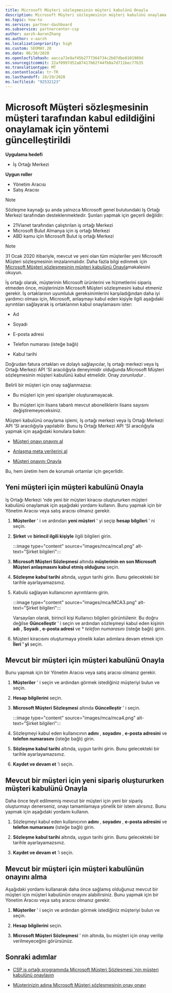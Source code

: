 ```yaml
---
title: Microsoft Müşteri sözleşmesinin müşteri kabulünü Onayla
description: Microsoft Müşteri sözleşmesinin müşteri kabulünü onaylama hakkında bilgi edinin. Bu, müşterilerin Microsoft ürünlerini ve hizmetlerini sıralamak için gerekebilir.
ms.topic: how-to
ms.service: partner-dashboard
ms.subservice: partnercenter-csp
author: aarzh-AaronZhang
ms.author: v-aarzh
ms.localizationpriority: high
ms.custom: SEOMAY.20
ms.date: 06/30/2020
ms.openlocfilehash: aacca72e9af45b2777364734c2b07dbe8101989d
ms.sourcegitcommit: 22af0997d52a87417b62f44fb0a7d711bec77b35
ms.translationtype: MT
ms.contentlocale: tr-TR
ms.lasthandoff: 10/19/2020
ms.locfileid: "92532123"
---
```

# <a name="updated-method-to-confirm-customer-acceptance-of-the-microsoft-customer-agreement"></a>Microsoft Müşteri sözleşmesinin müşteri tarafından kabul edildiğini onaylamak için yöntemi güncelleştirildi

**Uygulama hedefi**

-  İş Ortağı Merkezi

**Uygun roller**

- Yönetim Aracısı
- Satış Aracısı

> [!NOTE]
> Sözleşme kaynağı şu anda yalnızca Microsoft genel bulutundaki Iş Ortağı Merkezi tarafından desteklenmektedir. Şunları yapmak için geçerli değildir:
> * 21Vianet tarafından çalıştırılan iş ortağı Merkezi
> * Microsoft Bulut Almanya için iş ortağı Merkezi
> * ABD kamu için Microsoft Bulut iş ortağı Merkezi

>[!NOTE]
>31 Ocak 2020 itibariyle, mevcut ve yeni olan tüm müşteriler yeni Microsoft Müşteri sözleşmesinin imzalanmalıdır. Daha fazla bilgi edinmek için [Microsoft Müşteri sözleşmesinin müşteri kabulünü Onayla](confirm-customer-agreement.md)makalesini okuyun.

İş ortağı olarak, müşterinin Microsoft ürünlerini ve hizmetlerini sipariş etmeden önce, müşterinizin Microsoft Müşteri sözleşmesini kabul etmeniz gerekir. İş ortaklarının uyumluluk gereksinimlerini karşıladığından daha iyi yardımcı olması için, Microsoft, anlaşmayı kabul eden kişiyle ilgili aşağıdaki ayrıntıları sağlayarak iş ortaklarının kabul onaylamasını ister:

- Ad

- Soyadı

- E-posta adresi

- Telefon numarası (isteğe bağlı)

- Kabul tarihi

Doğrudan fatura ortakları ve dolaylı sağlayıcılar, Iş ortağı merkezi veya Iş Ortağı Merkezi API 'SI aracılığıyla deneyimidir olduğunda Microsoft Müşteri sözleşmesinin müşteri kabulünü kabul etmelidir. Onay *zorunludur* .

Belirli bir müşteri için onay sağlanmazsa:

- Bu müşteri için yeni siparişler oluşturamayacak.

- Bu müşteri için lisans tabanlı mevcut aboneliklerin lisans sayısını değiştiremeyeceksiniz.

Müşteri kabulünü onaylama işlemi, Iş ortağı merkezi veya Iş Ortağı Merkezi API 'SI aracılığıyla yapılabilir. Bunu Iş Ortağı Merkezi API 'SI aracılığıyla yapmak için aşağıdaki konulara bakın:

- [Müşteri onayı onayını al](/partner-center/develop/get-confirmation-of-customer-consent)

- [Anlaşma meta verilerini al](/partner-center/develop/get-agreement-metadata)

- [Müşteri onayını Onayla](/partner-center/develop/confirm-customer-consent)

Bu, hem üretim hem de korumalı ortamlar için geçerlidir.

## <a name="confirm-customer-acceptance-for-a-new-customer"></a>Yeni müşteri için müşteri kabulünü Onayla

Iş Ortağı Merkezi 'nde yeni bir müşteri kiracısı oluştururken müşteri kabulünü onaylamak için aşağıdaki yordamı kullanın. Bunu yapmak için bir Yönetim Aracısı veya satış aracısı olmanız gerekir.

1. **Müşteriler** ' i ve ardından **yeni müşteri** ' yi seçip **hesap bilgileri** ' ni seçin.

2. **Şirket** ve **birincil ilgili kişiyle** ilgili bilgileri girin.

   :::image type="content" source="images/mca/mca1.png" alt-text="Şirket bilgileri":::

3. **Microsoft Müşteri Sözleşmesi** altında **müşterinin en son Microsoft Müşteri anlaşmasını kabul etmiş olduğunu** seçin.

4. **Sözleşme kabul tarihi** altında, uygun tarihi girin. Bunu gelecekteki bir tarihle ayarlayamazsınız.

5. Kabulü sağlayan kullanıcının ayrıntılarını girin.

   :::image type="content" source="images/mca/MCA3.png" alt-text="Şirket bilgileri":::

   Varsayılan olarak, birincil kişi Kullanıcı bilgileri görüntülenir. Bu doğru değilse **Güncelleştir** ' i seçin ve ardından sözleşmeyi kabul eden kişinin **adı** , **Soyadı** , **e-posta adresi** ve * *telefon numarasını* (isteğe bağlı) girin.

6. Müşteri kiracısını oluşturmaya yönelik kalan adımlara devam etmek için **İleri ' yi** seçin.

## <a name="confirm-customer-acceptance-for-an-existing-customer"></a>Mevcut bir müşteri için müşteri kabulünü Onayla

Bunu yapmak için bir Yönetim Aracısı veya satış aracısı olmanız gerekir.

1. **Müşteriler** ' i seçin ve ardından görmek istediğiniz müşteriyi bulun ve seçin.

2. **Hesap bilgilerini** seçin.

3. **Microsoft Müşteri Sözleşmesi** altında **Güncelleştir** ' i seçin.

   :::image type="content" source="images/mca/mca4.png" alt-text="Şirket bilgileri":::

4. Sözleşmeyi kabul eden kullanıcının **adını** , **soyadını** , **e-posta adresini** ve **telefon numarasını** (isteğe bağlı) girin.

5. **Sözleşme kabul tarihi** altında, uygun tarihi girin. Bunu gelecekteki bir tarihle ayarlayamazsınız.

6. **Kaydet ve devam et** ’i seçin.

## <a name="confirm-customer-acceptance-while-creating-new-order-for-an-existing-customer"></a>Mevcut bir müşteri için yeni sipariş oluştururken müşteri kabulünü Onayla

Daha önce teyit edilmemiş mevcut bir müşteri için yeni bir sipariş oluşturmayı denerseniz, onayı tamamlamaya yönelik bir istem alırsınız. Bunu yapmak için aşağıdaki yordamı kullanın.

1. Sözleşmeyi kabul eden kullanıcının **adını** , **soyadını** , **e-posta adresini** ve **telefon numarasını** (isteğe bağlı) girin.

2. **Sözleşme kabul tarihi** altında, uygun tarihi girin. Bunu gelecekteki bir tarihle ayarlayamazsınız.

3. **Kaydet ve devam et** ’i seçin.

## <a name="retrieve-confirmation-of-customer-acceptance-for-an-existing-customer"></a>Mevcut bir müşteri için müşteri kabulünün onayını alma

Aşağıdaki yordamı kullanarak daha önce sağlamış olduğunuz mevcut bir müşteri için müşteri kabulünün onayını alabilirsiniz. Bunu yapmak için bir Yönetim Aracısı veya satış aracısı olmanız gerekir.

1. **Müşteriler** ' i seçin ve ardından görmek istediğiniz müşteriyi bulun ve seçin.

2. **Hesap bilgilerini** seçin.

3. **Microsoft Müşteri Sözleşmesi** ' nin altında, bu müşteri için onay verilip verilmeyeceğini görürsünüz.

## <a name="next-steps"></a>Sonraki adımlar

- [CSP iş ortağı programında Microsoft Müşteri Sözleşmesi 'nin müşteri kabulünü onaylayın](confirm-customer-agreement.md)

- [Müşterinizin adına Microsoft Müşteri sözleşmesinin onay onayı](attest-acceptance-customer-agreement.md)